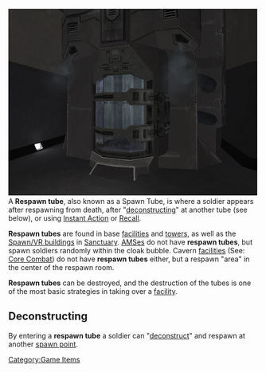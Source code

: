 ![](images/PSScreenShot0289.jpg "fig:PSScreenShot0289.jpg") A **Respawn tube**,
also known as a Spawn Tube, is where a soldier appears after respawning
from death, after "[deconstructing](Deconstruct.md)" at another
tube (see below), or using [Instant Action](Instant_Action.md)
or [Recall](Recall.md).

**Respawn tubes** are found in base [facilities](Facilities.md)
and [towers](Towers.md), as well as the [Spawn/VR
buildings](Respawn_Building.md) in
[Sanctuary](Sanctuary.md).
[AMSes](Advanced_Mobile_Station.md) do not have **respawn
tubes**, but spawn soldiers randomly within the cloak bubble. Cavern
[facilities](Facilities.md) (See: [Core
Combat](Core_Combat.md)) do not have **respawn tubes** either,
but a respawn "area" in the center of the respawn room.

**Respawn tubes** can be destroyed, and the destruction of the tubes is
one of the most basic strategies in taking over a
[facility](Facilities.md).

## Deconstructing

By entering a **respawn tube** a soldier can
"[deconstruct](Deconstruct.md)" and respawn at another [spawn
point](spawn_point.md).

[Category:Game Items](Category:Game_Items.md)
